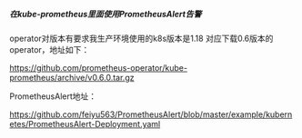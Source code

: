 ##### 在kube-prometheus里面使用PrometheusAlert告警

operator对版本有要求我生产环境使用的k8s版本是1.18 对应下载0.6版本的operator，地址如下：

https://github.com/prometheus-operator/kube-prometheus/archive/v0.6.0.tar.gz

PrometheusAlert地址：

https://github.com/feiyu563/PrometheusAlert/blob/master/example/kubernetes/PrometheusAlert-Deployment.yaml

